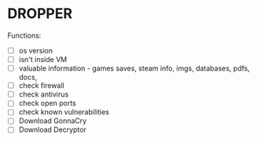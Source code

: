 # DROPPER 



Functions:

- [ ] os version
- [ ] isn't inside VM
- [ ] valuable information - games saves, steam info, imgs, databases, pdfs, docs, 
- [ ] check firewall
- [ ] check antivirus
- [ ] check open ports
- [ ] check known vulnerabilities
- [ ] Download GonnaCry
- [ ] Download Decryptor
